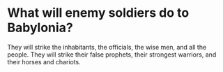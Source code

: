 # What will enemy soldiers do to Babylonia?

They will strike the inhabitants, the officials, the wise men, and all the people. They will strike their false prophets, their strongest warriors, and their horses and chariots.
